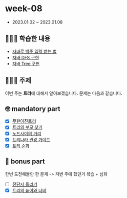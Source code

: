 # week-08

-   2023.01.02 ~ 2023.01.08

## 🧑🏻‍💻 학습한 내용

- [자바로 백준 입력 받는 법](https://ejaee.github.io/Java-BOJ-input/)
- [자바 DFS 구현]()
- [자바 Tree 구현]()

## 🧑🏻‍💻 주제

이번 주는 **트리**에 대해서 알아보겠습니다.
문제는 다음과 같습니다.

## 🤓 mandatory part

-   [x] [무한이진트리](https://www.acmicpc.net/problem/2078)
-   [x] [트리의 부모 찾기](https://www.acmicpc.net/problem/11725)
-   [x] [노드사이의 거리](https://www.acmicpc.net/problem/1240)
-   [x] [트리나라 관광 가이드](https://www.acmicpc.net/problem/15805)
-   [x] [트리 순회](https://www.acmicpc.net/problem/22856)

## 🧐 bonus part

한번 도전해볼만 한 문제 -> 저번 주에 했던거 복습 + 심화

-   [ ] [전단지 돌리기](https://www.acmicpc.net/problem/19542)
-   [x] [트리의 높이와 너비](https://www.acmicpc.net/problem/2250)
